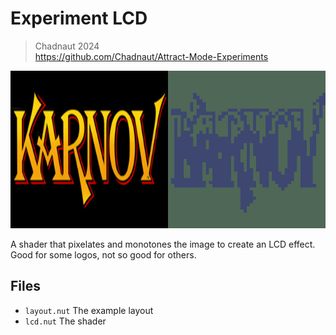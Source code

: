 # Experiment LCD

> Chadnaut 2024  
> https://github.com/Chadnaut/Attract-Mode-Experiments

![Example](example.png)

A shader that pixelates and monotones the image to create an LCD effect. Good for some logos, not so good for others.

## Files

- `layout.nut`  The example layout
- `lcd.nut`  The shader
